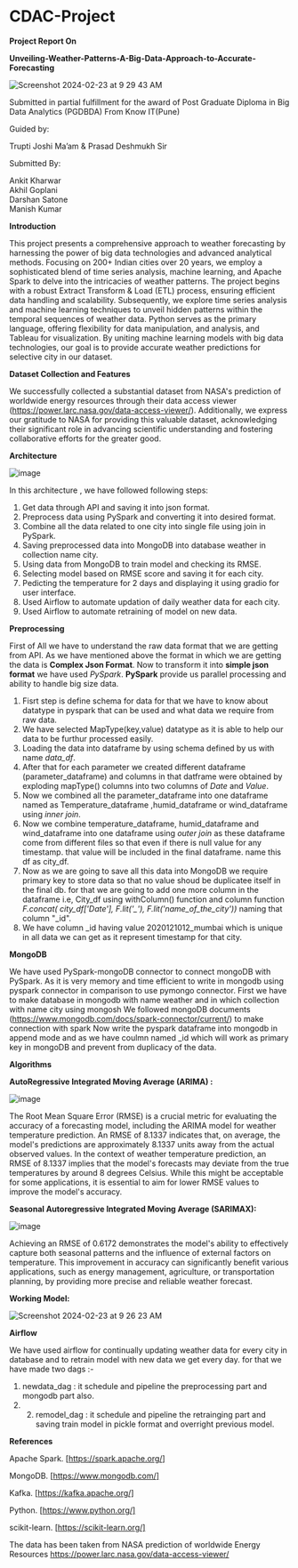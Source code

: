 # CDAC-Project

**Project Report On**

**Unveiling-Weather-Patterns-A-Big-Data-Approach-to-Accurate-Forecasting**

![Screenshot 2024-02-23 at 9 29 43 AM](https://github.com/darsh996/Unveiling-Weather-Patterns-A-Big-Data-Approach-to-Accurate-Forecasting/assets/97582053/38abb5a4-781b-4ff2-9a5f-5682ad6ed150)

Submitted in partial fulfillment for the award of
Post Graduate Diploma in Big Data Analytics (PGDBDA)
From Know IT(Pune)

Guided by:

Trupti Joshi Ma’am & Prasad Deshmukh Sir

Submitted By:

Ankit Kharwar<br>
Akhil Goplani<br>
Darshan Satone<br>
Manish Kumar<br>

**Introduction**

This project presents a comprehensive approach to weather forecasting by harnessing the power of big data technologies and advanced analytical methods. Focusing on 200+ Indian cities over 20 years, we employ a sophisticated blend of time series analysis, machine learning, and Apache Spark to delve into the intricacies of weather patterns. The project begins with a robust Extract Transform & Load (ETL) process, ensuring efficient data handling and scalability. Subsequently, we explore time series analysis and machine learning techniques to unveil hidden patterns within the temporal sequences of weather data. Python serves as the primary language, offering flexibility for data manipulation, and analysis, and Tableau for visualization. By uniting machine learning models with big data technologies, our goal is to provide accurate weather predictions for selective city in our dataset.

**Dataset Collection and Features**

We successfully collected a substantial dataset from NASA's prediction of worldwide energy resources through their data access viewer (https://power.larc.nasa.gov/data-access-viewer/).
Additionally, we express our gratitude to NASA for providing this valuable dataset, acknowledging their significant role in advancing scientific understanding and fostering collaborative efforts for the greater good.


**Architecture**

![image](https://github.com/darsh996/Unveiling-Weather-Patterns-A-Big-Data-Approach-to-Accurate-Forecasting/assets/97582053/fab185c4-e503-43c1-a25c-73730b5d9ca0)

In this architecture , we have followed following steps:
1. Get data through API and saving it into json format.
2. Preprocess data using PySpark and converting it into desired format.
3. Combine all the data related to one city into single file using join in PySpark.
4. Saving preprocessed data into MongoDB into database weather in collection name city.
5. Using data from MongoDB to train model and checking its RMSE.
6. Selecting model based on RMSE score and saving it for each city.
7. Pedicting the temperature for 2 days and displaying it using gradio for user interface.
8. Used Airflow to automate updation of daily weather data for each city.
9. Used Airflow to automate retraining of model on new data.


 **Preprocessing**
 
 First of All we have to understand the raw data format that we are getting from API. 
 As we have mentioned above the format in which we are getting the data is **Complex Json Format**. Now to transform it into **simple json format** we have used *PySpark*.
 **PySpark** provide us parallel processing and ability to handle big size data.
   1. Fisrt step is define schema for data for that we have to know about datatype in pyspark that can be used and what data we require from raw data.
   2. We have selected MapType(key,value) datatype as it is able to help our data to be furthur processed easily.
   3. Loading the data into dataframe by using schema defined by us with name *data_df*.
   4. After that for each parameter we created different dataframe (parameter_dataframe) and columns in that datframe were obtained by exploding mapType() columns into two columns of *Date* and *Value*.
   5. Now we combined all the parameter_dataframe into one dataframe named as Temperature_dataframe ,humid_dataframe or wind_dataframe using *inner join*.
   6. Now we combine temperature_dataframe, humid_dataframe and wind_dataframe into one dataframe using *outer join* as these dataframe come from different files so that even if there is null value for any timestamp. that value will be included in the final dataframe. name this df as city_df.
   7. Now as we are going to save all this data into MongoDB we require primary key to store data so that no value shoud be duplicatee itself in the final db. for that we are going to add one more column in the dataframe i.e, City_df using withColumn() function and column function *F.concat( city_df['Date'], F.lit('_'), F.lit('name_of_the_city'))* naming that column "_id". 
   8. We have column _id having value 2020121012_mumbai which is unique in all data we can get as it represent timestamp for that city.

 **MongoDB**
 
 We have used PySpark-mongoDB connector to connect mongoDB with PySpark. As it is very memory and time efficient to write in mongodb using pyspark connector in comparison to use pymongo connector.
 First we have to make database in mongodb with name weather and in which collection with name city using mongosh
 We followed mongoDB documents (https://www.mongodb.com/docs/spark-connector/current/) to make connection with spark
 Now write the pyspark dataframe into mongodb in append mode and as we have coulmn named _id which will work as primary key in mongoDB and prevent from duplicacy of the data.

**Algorithms**

**AutoRegressive Integrated Moving Average (ARIMA) :**

![image](https://github.com/darsh996/Unveiling-Weather-Patterns-A-Big-Data-Approach-to-Accurate-Forecasting/assets/97582053/f2bf0c53-f8d1-460c-b861-aaff0200752e)

The Root Mean Square Error (RMSE) is a crucial metric for evaluating the accuracy of a forecasting model, including the ARIMA model for weather temperature prediction. An RMSE of 8.1337 indicates that, on average, the model's predictions are approximately 8.1337 units away from the actual observed values.
In the context of weather temperature prediction, an RMSE of 8.1337 implies that the model's forecasts may deviate from the true temperatures by around 8 degrees Celsius. While this might be acceptable for some applications, it is essential to aim for lower RMSE values to improve the model's accuracy.

**Seasonal Autoregressive Integrated Moving Average (SARIMAX):**

![image](https://github.com/darsh996/Unveiling-Weather-Patterns-A-Big-Data-Approach-to-Accurate-Forecasting/assets/97582053/942138cc-063e-41d6-b3c4-556407cf8a84)

Achieving an RMSE of 0.6172 demonstrates the model's ability to effectively capture both seasonal patterns and the influence of external factors on temperature. This improvement in accuracy can significantly benefit various applications, such as energy management, agriculture, or transportation planning, by providing more precise and reliable weather forecast.

**Working Model:**

![Screenshot 2024-02-23 at 9 26 23 AM](https://github.com/darsh996/Unveiling-Weather-Patterns-A-Big-Data-Approach-to-Accurate-Forecasting/assets/97582053/b3b88815-e65d-46e9-905b-aae6024cfb1f)


**Airflow**

We have used airflow for continually updating weather data for every city in database and to retrain model with new data we get every day.
for that we have made two dags :-
1. newdata_dag : it schedule and pipeline the preprocessing part and mongodb part also.
2. 2. remodel_dag : it schedule and pipeline the retrainging part and saving train model in pickle format and overright previous model.

**References**

Apache Spark. [https://spark.apache.org/]

MongoDB. [https://www.mongodb.com/]

Kafka. [https://kafka.apache.org/]

Python. [https://www.python.org/]

scikit-learn. [https://scikit-learn.org/]

The data has been taken from NASA prediction of worldwide Energy Resources https://power.larc.nasa.gov/data-access-viewer/
